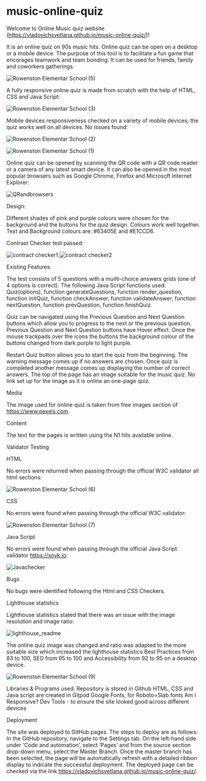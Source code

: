 # music-online-quiz

Welcome to Online Music quiz website  (https://vladovichsvetlana.github.io/music-online-quiz/)!

It is an online quiz on 90s music hits. Online quiz can be open on a desktop or a mobile device. The purpose of this tool is to facilitate a fun game that encorages teamwork and team bonding. It can be used for friends, family and coworkers gatherings.

![Rowenston Elementar School (5)](https://user-images.githubusercontent.com/107796276/198902094-de1ab6dd-77e1-4b2e-beb7-d4a7a1cd5642.jpg)

A fully responsive online quiz is made from scratch with the help of HTML, CSS and Java Script:

![Rowenston Elementar School (3)](https://user-images.githubusercontent.com/107796276/198901877-39a91b47-05eb-4418-b976-091141bb669d.jpg)


Mobile devices responsiveness checked on a variety of mobile devices; the quiz works well on all devices. No issues found:

![Rowenston Elementar School (2)](https://user-images.githubusercontent.com/107796276/198901794-08407e91-4d8b-4e51-ad60-e4311af68b10.jpg)

![Rowenston Elementar School (1)](https://user-images.githubusercontent.com/107796276/198901796-6a9a6ff8-403c-45cb-8a17-495347256f95.jpg)


Online quiz can be opened by scanning the QR code with a QR code reader or a camera of any latest smart device. It can also be opened in the most popular browsers such as Google Chrome, Firefox and Microsoft Internet Explorer:

![QRandbrowsers](https://user-images.githubusercontent.com/107796276/192121852-1fd7ad6c-2d5d-4c9a-b8b3-3238fd86f188.jpg)


Design:

Different shades of pink and purple colours were chosen for the background and the buttons for the quiz design. Colours work well together. Text and Background colours are: #63405E and #E1CCD6.

Contrast Checker test passed:

![contract checker1](https://user-images.githubusercontent.com/107796276/198850164-9f6a5973-e7b6-4c1c-aa25-169df67a1d29.jpg)
![contract checker2](https://user-images.githubusercontent.com/107796276/198850166-dee09f79-5f6c-45d5-b894-ad915686e4c8.jpg)
 
Existing Features:

The test consists of 5 questions with a muilti-choice answers grids (one of 4 options is correct). The following Java Script functions used: Quiz(options), function generateQuestions, function render_question, function initQuiz, function checkAnswer, function validateAnswer, function nextQuestion, function prevQuestion, function finishQuiz.
 
Quiz can be navigated using the Previous Question and Next Question buttons which allow you to progress to the next or the previous question. Previous Question and Next Question buttons have Hover effect. Once the mouse trackpads over the icons the buttons the background colour of the buttons changed from dark purple to light purple. 

Restart Quiz button allows you to start the quiz from the beginning. The warning message comes up if no answers are chosen. Once quiz is completed another message comes up displaying the number of correct answers. The top of the page has an image suitable for the music quiz. No link set up for the image as it is online an one-page quiz. 

Media

The image used for online quiz is taken from free images section of https://www.pexels.com.

Content

The text for the pages is written using the N1 hits available online. 

Validator Testing

HTML

No errors were returned when passing through the official W3C validator all html sections:

![Rowenston Elementar School (6)](https://user-images.githubusercontent.com/107796276/198902344-2cd44110-0950-41d4-89a4-17511376bc66.jpg)

CSS

No errors were found when passing through the official W3C validator:

![Rowenston Elementar School (7)](https://user-images.githubusercontent.com/107796276/198902372-73deaf62-737d-4105-847f-de0ab0a43833.jpg)

Java Script

No errors were found when passing through the official Java Script validator https://snyk.io:

![Javachecker](https://user-images.githubusercontent.com/107796276/192122467-a2cc741b-33db-4f28-b20b-1ad754453eaf.jpg)

Bugs

No bugs were identified following the Html and CSS Checkers.


Lighthouse statistics

Lighthouse statistics stated that there was an issue with the image resolution and image ratio:

![lighthouse_readme](https://user-images.githubusercontent.com/107796276/192120727-24241cf5-062d-45ff-becb-c8ab64e04bc5.jpg)

The online quiz image was changed and ratio was adapted to the more suitable size which increased the lighthouse statistics Best Practices from 83 to 100, SEO from 95 to 100 and Accessibility from 92 to 95 on a desktop device.

![Rowenston Elementar School (9)](https://user-images.githubusercontent.com/107796276/198902794-e14e7c61-77a1-4a47-ab86-9b10e8e46fb0.jpg)

Libraries & Programs used:
Repository is stored in Github
HTML, CSS and Java script are created in Gitpod
Google Fonts, for Roboto+Slab fonts
Am I Responsive?
Dev Tools - to ensure the site looked good across different devices

Deployment

The site was deployed to GitHub pages. The steps to deploy are as follows: 
In the GitHub repository, navigate to the Settings tab. On the left-hand side under ‘Code and automation’, select ‘Pages’ and from the source section drop-down menu, select the Master Branch. Once the master branch has been selected, the page will be automatically refresh with a detailed ribbon display to indicate the successful deployment. The deployed page can be checked via the link https://vladovichsvetlana.github.io/music-online-quiz/.

